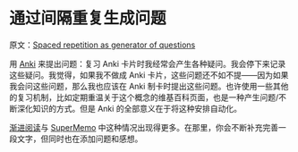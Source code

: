# 通过间隔重复生成问题

原文：[Spaced repetition as generator of questions](https://wiki.issarice.com/wiki/Spaced_repetition_as_generator_of_questions)

用 [Anki](https://wiki.issarice.com/wiki/Anki) 来提出问题：复习 Anki 卡片时我经常会产生各种疑问。我会停下来记录这些疑问。我觉得，如果我不做成 Anki 卡片，这些问题还不如不提——因为如果我会问这些问题，那么我也应该在 Anki 制卡时提出这些问题。也许使用一些其他的复习机制，比如定期重温关于这个概念的维基百科页面，也是一种产生问题/不断深化知识的方式。但是 Anki 的全部意义在于将这种安排自动化。

[渐进阅读](https://wiki.issarice.com/wiki/Incremental_reading)与 [SuperMemo](https://wiki.issarice.com/wiki/SuperMemo) 中这种情况出现得更多。在那里，你会不断补充完善一段文字，但同时也在添加问题和感想。